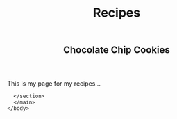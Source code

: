 <!doctype html>
<html>
  <head>
    <title>North High HTML/CSS</title>
  </head>
  <body>
    <main class="container">
      <header>
        <h1>Recipes</h1>
      </header>
      <section>
        <header>
          <h2>Chocolate Chip Cookies</h2>
        </header>
        <p>This is my page for my recipes...</p>
        
      </section>
      </main>
    </body>
  </html>
